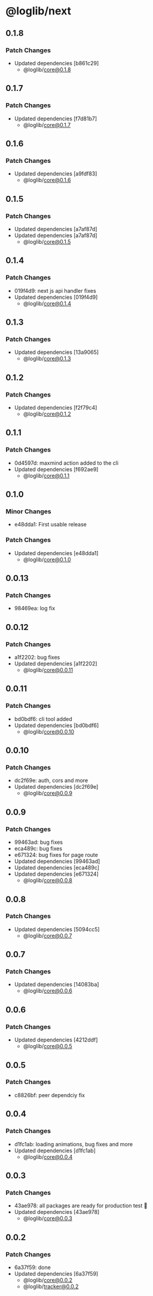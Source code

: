 # @loglib/next

## 0.1.8

### Patch Changes

- Updated dependencies [b861c29]
  - @loglib/core@0.1.8

## 0.1.7

### Patch Changes

- Updated dependencies [f7d81b7]
  - @loglib/core@0.1.7

## 0.1.6

### Patch Changes

- Updated dependencies [a9fdf83]
  - @loglib/core@0.1.6

## 0.1.5

### Patch Changes

- Updated dependencies [a7af87d]
- Updated dependencies [a7af87d]
  - @loglib/core@0.1.5

## 0.1.4

### Patch Changes

- 019f4d9: next js api handler fixes
- Updated dependencies [019f4d9]
  - @loglib/core@0.1.4

## 0.1.3

### Patch Changes

- Updated dependencies [13a9065]
  - @loglib/core@0.1.3

## 0.1.2

### Patch Changes

- Updated dependencies [f2f79c4]
  - @loglib/core@0.1.2

## 0.1.1

### Patch Changes

- 0d4597d: maxmind action added to the cli
- Updated dependencies [f692ae9]
  - @loglib/core@0.1.1

## 0.1.0

### Minor Changes

- e48dda1: First usable release

### Patch Changes

- Updated dependencies [e48dda1]
  - @loglib/core@0.1.0

## 0.0.13

### Patch Changes

- 98469ea: log fix

## 0.0.12

### Patch Changes

- a1f2202: bug fixes
- Updated dependencies [a1f2202]
  - @loglib/core@0.0.11

## 0.0.11

### Patch Changes

- bd0bdf6: cli tool added
- Updated dependencies [bd0bdf6]
  - @loglib/core@0.0.10

## 0.0.10

### Patch Changes

- dc2f69e: auth, cors and more
- Updated dependencies [dc2f69e]
  - @loglib/core@0.0.9

## 0.0.9

### Patch Changes

- 99463ad: bug fixes
- eca489c: bug fixes
- e671324: bug fixes for page route
- Updated dependencies [99463ad]
- Updated dependencies [eca489c]
- Updated dependencies [e671324]
  - @loglib/core@0.0.8

## 0.0.8

### Patch Changes

- Updated dependencies [5094cc5]
  - @loglib/core@0.0.7

## 0.0.7

### Patch Changes

- Updated dependencies [14083ba]
  - @loglib/core@0.0.6

## 0.0.6

### Patch Changes

- Updated dependencies [4212ddf]
  - @loglib/core@0.0.5

## 0.0.5

### Patch Changes

- c8826bf: peer dependciy fix

## 0.0.4

### Patch Changes

- d1fc1ab: loading animations, bug fixes and more
- Updated dependencies [d1fc1ab]
  - @loglib/core@0.0.4

## 0.0.3

### Patch Changes

- 43ae978: all packages are ready for production test 🚀
- Updated dependencies [43ae978]
  - @loglib/core@0.0.3

## 0.0.2

### Patch Changes

- 6a37f59: done
- Updated dependencies [6a37f59]
  - @loglib/core@0.0.2
  - @loglib/tracker@0.0.2
